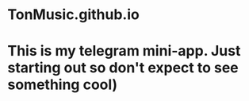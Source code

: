 # TonMusic.github.io
# This is my telegram mini-app. Just starting out so don't expect to see something cool)
